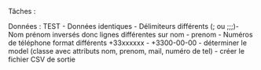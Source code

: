 
Tâches :

  Données :
    TEST -
    Données identiques -
    Délimiteurs différents (; ou ;;;)-
    Nom prénom inversés donc lignes différentes sur nom - prenom -
    Numéros de téléphone format différents +33xxxxxx - +3300-00-00 -
    déterminer le model (classe avec attributs nom, prenom, mail, numéro de tel) -
    créer le fichier CSV de sortie
    
